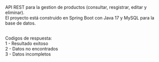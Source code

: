 API REST para la gestion de productos (consultar, resgistrar, editar y eliminar). <br>
El proyecto está construido en Spring Boot con Java 17 y MySQL para la base de datos. <br><br>

Codigos de respuesta: <br>
1 - Resultado exitoso <br>
2 - Datos no encontrados <br>
3 - Datos incompletos <br>